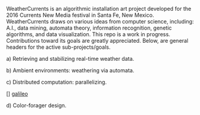 WeatherCurrents is an algorithmic installation art project developed
for the 2016 Currents New Media festival in Santa Fe, New Mexico.
WeatherCurrents draws on various ideas from computer science,
including: A.I., data mining, automata theory, information recognition,
genetic algorithms, and data visualization. This repo is a work
in progress. Contributions toward its goals are greatly appreciated.
Below, are general headers for the active sub-projects/goals.

a) Retrieving and stabilizing real-time weather data.

b) Ambient environments: weathering via automata.

c) Distributed computation: parallelizing.
<p>
[] <a href="https://github.com/jonzingale/weather_currents/tree/master/distributed_processes">galileo</a>
</p>

d) Color-forager design.
